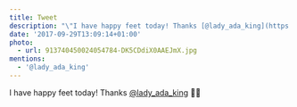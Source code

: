 ```yaml
---
title: Tweet
description: "\"I have happy feet today! Thanks [@lady_ada_king](https://twitter.com/@lady_ada_king) \U0001F463\U0001F389 \""
date: '2017-09-29T13:09:14+01:00'
photo:
  - url: 913740450024054784-DK5CDdiX0AAEJmX.jpg
mentions:
  - '@lady_ada_king'
---
```

I have happy feet today! Thanks [@lady_ada_king](https://twitter.com/@lady_ada_king) 👣🎉 
